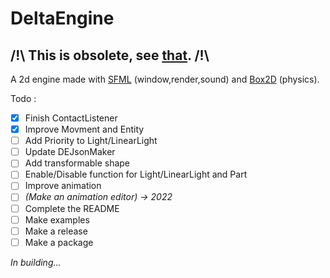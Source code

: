 # DeltaEngine
## /!\ This is obsolete, see [that](https://github.com/EnderRayquaza/DeltaEngine/tree/New-DeltaEngine). /!\
A 2d engine made with [SFML](https://www.sfml-dev.org/) (window,render,sound) and [Box2D](https://box2d.org/) (physics).

Todo :
- [x] Finish ContactListener
- [x] Improve Movment and Entity
- [ ] Add Priority to Light/LinearLight
- [ ] Update DEJsonMaker
- [ ] Add transformable shape
- [ ] Enable/Disable function for Light/LinearLight and Part
- [ ] Improve animation
- [ ] *(Make an animation editor) -> 2022*
- [ ] Complete the README
- [ ] Make examples
- [ ] Make a release
- [ ] Make a package

*In building...*
